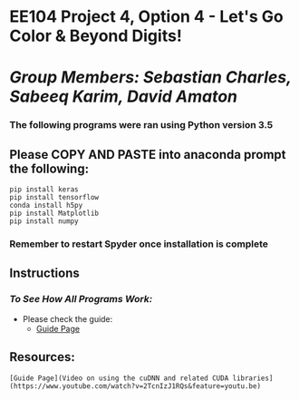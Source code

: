 # **EE104 Project 4, Option 4 - Let's Go Color & Beyond Digits!**

# *Group Members: Sebastian Charles, Sabeeq Karim, David Amaton*

### The following programs were ran using Python version 3.5
## Please COPY AND PASTE into anaconda prompt the following:
```
pip install keras
pip install tensorflow
conda install h5py
pip install Matplotlib
pip install numpy
```

### Remember to restart Spyder once installation is complete

## Instructions

### _To See How All Programs Work:_
- Please check the guide:
  - [Guide Page](https://github.com/sabkarim/EE104_Super_Project_Amaton_Charles_Karim/blob/main/Guide.md)

## Resources:
```
[Guide Page](Video on using the cuDNN and related CUDA libraries](https://www.youtube.com/watch?v=2TcnIzJ1RQs&feature=youtu.be)
```
